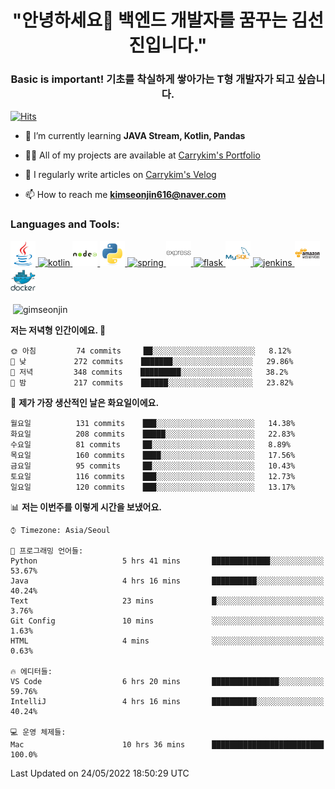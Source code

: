 <h1 align="center">"안녕하세요👋 백엔드 개발자를 꿈꾸는 김선진입니다."</h1>
<h3 align="center">Basic is important! 기초를 착실하게 쌓아가는 T형 개발자가 되고 싶습니다.</h3>

[![Hits](https://hits.seeyoufarm.com/api/count/incr/badge.svg?url=https%3A%2F%2Fgithub.com%2Fgimseonjin&count_bg=%2318BFE5&title_bg=%23555555&icon=ko-fi.svg&icon_color=%23E7E7E7&title=hits&edge_flat=false)](https://hits.seeyoufarm.com)

- 🌱 I’m currently learning **JAVA Stream, Kotlin, Pandas**

- 👨‍💻 All of my projects are available at [Carrykim's Portfolio](https://elderly-gruyere-ed2.notion.site/0-a2fe0ade7c354a749153cd7544fbd685)

- 📝 I regularly write articles on [Carrykim's Velog](https://velog.io/@carrykim)

- 📫 How to reach me **kimseonjin616@naver.com**

<p align="left">
</p>

<h3 align="left">Languages and Tools:</h3>
<p align="left"> <a href="https://www.java.com" target="_blank" rel="noreferrer"> <img src="https://raw.githubusercontent.com/devicons/devicon/master/icons/java/java-original.svg" alt="java" width="40" height="40"/> </a> <a href="https://kotlinlang.org" target="_blank" rel="noreferrer"> <img src="https://www.vectorlogo.zone/logos/kotlinlang/kotlinlang-icon.svg" alt="kotlin" width="40" height="40"/> </a> <a href="https://nodejs.org" target="_blank" rel="noreferrer"> <img src="https://raw.githubusercontent.com/devicons/devicon/master/icons/nodejs/nodejs-original-wordmark.svg" alt="nodejs" width="40" height="40"/> </a> <a href="https://www.python.org" target="_blank" rel="noreferrer"> <img src="https://raw.githubusercontent.com/devicons/devicon/master/icons/python/python-original.svg" alt="python" width="40" height="40"/> </a> <a href="https://spring.io/" target="_blank" rel="noreferrer"> <img src="https://www.vectorlogo.zone/logos/springio/springio-icon.svg" alt="spring" width="40" height="40"/> </a><a href="https://expressjs.com" target="_blank" rel="noreferrer"> <img src="https://raw.githubusercontent.com/devicons/devicon/master/icons/express/express-original-wordmark.svg" alt="express" width="40" height="40"/> </a> <a href="https://flask.palletsprojects.com/" target="_blank" rel="noreferrer"> <img src="https://www.vectorlogo.zone/logos/pocoo_flask/pocoo_flask-icon.svg" alt="flask" width="40" height="40"/> </a>  <a href="https://www.mysql.com/" target="_blank" rel="noreferrer"> <img src="https://raw.githubusercontent.com/devicons/devicon/master/icons/mysql/mysql-original-wordmark.svg" alt="mysql" width="40" height="40"/> </a> <a href="https://www.jenkins.io" target="_blank" rel="noreferrer"> <img src="https://www.vectorlogo.zone/logos/jenkins/jenkins-icon.svg" alt="jenkins" width="40" height="40"/> </a>  <a href="https://aws.amazon.com" target="_blank" rel="noreferrer"> <img src="https://raw.githubusercontent.com/devicons/devicon/master/icons/amazonwebservices/amazonwebservices-original-wordmark.svg" alt="aws" width="40" height="40"/> </a> <a href="https://www.docker.com/" target="_blank" rel="noreferrer"> <img src="https://raw.githubusercontent.com/devicons/devicon/master/icons/docker/docker-original-wordmark.svg" alt="docker" width="40" height="40"/> </a>   </p>


<p>&nbsp;<img align="center" src="https://github-readme-stats.vercel.app/api?username=gimseonjin&show_icons=true&locale=en" alt="gimseonjin" /></p>



<!--START_SECTION:waka-->
**저는 저녁형 인간이에요. 🦉** 

```text
🌞 아침         74 commits     ██░░░░░░░░░░░░░░░░░░░░░░░   8.12% 
🌆 낮　         272 commits    ███████░░░░░░░░░░░░░░░░░░   29.86% 
🌃 저녁         348 commits    █████████░░░░░░░░░░░░░░░░   38.2% 
🌙 밤　         217 commits    ██████░░░░░░░░░░░░░░░░░░░   23.82%

```
📅 **제가 가장 생산적인 날은 화요일이에요.** 

```text
월요일          131 commits    ███░░░░░░░░░░░░░░░░░░░░░░   14.38% 
화요일          208 commits    █████░░░░░░░░░░░░░░░░░░░░   22.83% 
수요일          81 commits     ██░░░░░░░░░░░░░░░░░░░░░░░   8.89% 
목요일          160 commits    ████░░░░░░░░░░░░░░░░░░░░░   17.56% 
금요일          95 commits     ██░░░░░░░░░░░░░░░░░░░░░░░   10.43% 
토요일          116 commits    ███░░░░░░░░░░░░░░░░░░░░░░   12.73% 
일요일          120 commits    ███░░░░░░░░░░░░░░░░░░░░░░   13.17%

```


📊 **저는 이번주를 이렇게 시간을 보냈어요.** 

```text
⌚︎ Timezone: Asia/Seoul

💬 프로그래밍 언어들: 
Python                   5 hrs 41 mins       █████████████░░░░░░░░░░░░   53.67% 
Java                     4 hrs 16 mins       ██████████░░░░░░░░░░░░░░░   40.24% 
Text                     23 mins             █░░░░░░░░░░░░░░░░░░░░░░░░   3.76% 
Git Config               10 mins             ░░░░░░░░░░░░░░░░░░░░░░░░░   1.63% 
HTML                     4 mins              ░░░░░░░░░░░░░░░░░░░░░░░░░   0.63%

🔥 에디터들: 
VS Code                  6 hrs 20 mins       ███████████████░░░░░░░░░░   59.76% 
IntelliJ                 4 hrs 16 mins       ██████████░░░░░░░░░░░░░░░   40.24%

💻 운영 체제들: 
Mac                      10 hrs 36 mins      █████████████████████████   100.0%

```


 Last Updated on 24/05/2022 18:50:29 UTC
<!--END_SECTION:waka-->
